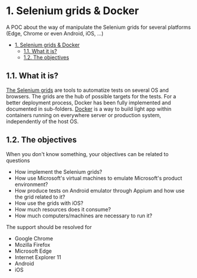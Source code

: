 # 1. Selenium grids & Docker

A POC about the way of manipulate the Selenium grids for several platforms (Edge, Chrome or even Android, iOS, ...)

<!-- TOC -->

- [1. Selenium grids & Docker](#1-selenium-grids--docker)
    - [1.1. What it is?](#11-what-it-is)
    - [1.2. The objectives](#12-the-objectives)

<!-- /TOC -->

## 1.1. What it is?

[The Selenium grids](http://www.seleniumhq.org/projects/grid/) are tools to automatize tests on several OS and browsers. The grids are the hub of possible targets for the tests. For a better deployment process, Docker has been fully implemented and documented in sub-folders. [Docker](https://www.docker.com/) is a way to build light app within containers running on everywhere server or production system, independently of the host OS.

## 1.2. The objectives

When you don't know something, your objectives can be related to questions

* How implement the Selenium grids?
* How use Microsoft's virtual machines to emulate Microsoft's product environment?
* How produce tests on Android emulator through Appium and how use the grid related to it?
* How use the grids with iOS?
* How much resources does it consume?
* How much computers/machines are necessary to run it?

The support should be resolved for

* Google Chrome
* Mozilla Firefox
* Microsoft Edge
* Internet Explorer 11
* Android
* iOS